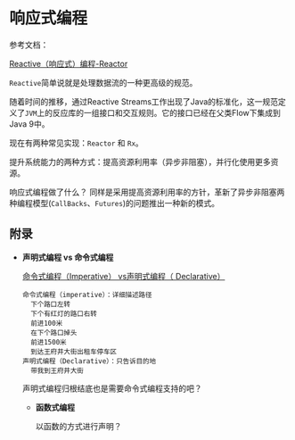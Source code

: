 # 响应式编程

参考文档：

[Reactive（响应式）编程-Reactor]([https://ifeve.com/reactive%EF%BC%88%E5%93%8D%E5%BA%94%E5%BC%8F%EF%BC%89%E7%BC%96%E7%A8%8B-reactor/](https://ifeve.com/reactive（响应式）编程-reactor/))

`Reactive`简单说就是处理数据流的一种更高级的规范。

随着时间的推移，通过Reactive Streams工作出现了Java的标准化，这一规范定义了`JVM`上的反应库的一组接口和交互规则。它的接口已经在父类Flow下集成到Java 9中。

现在有两种常见实现：`Reactor`  和 `Rx`。

提升系统能力的两种方式：提高资源利用率（异步非阻塞），并行化使用更多资源。

响应式编程做了什么？
同样是采用提高资源利用率的方针，革新了异步非阻塞两种编程模型(`CallBacks`、`Futures`)的问题推出一种新的模式。



## 附录

+ **声明式编程 vs 命令式编程**

  [命令式编程（Imperative） vs声明式编程（ Declarative）](https://zhuanlan.zhihu.com/p/34445114)

  ```
  命令式编程（imperative）：详细描述路径
  	下个路口左转
  	下个有红灯的路口右转
  	前进100米
  	在下个路口掉头
  	前进1500米
  	到达王府井大街出租车停车区
  声明式编程（Declarative）：只告诉目的地
  	带我到王府井大街
  ```

  声明式编程归根结底也是需要命令式编程支持的吧？

  + **函数式编程**

    以函数的方式进行声明？

  